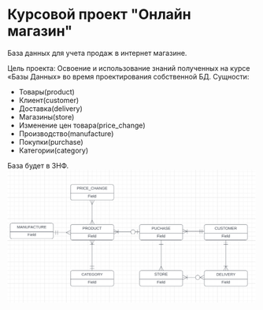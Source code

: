 # Курсовой проект "Онлайн магазин"
База данных для учета продаж в интернет магазине.

Цель проекта: Освоение и использование знаний полученных на курсе «Базы Данных» во время проектирования собственной БД.
Сущности:
* Товары(product)
* Клиент(customer)
* Доставка(delivery)
* Магазины(store)
* Изменение цен товара(price_change)
* Производство(manufacture)
* Покупки(purchase)
* Категории(category)

База будет в 3НФ.
<img src="logical_model.png" alt="Концептуальная модель" title="Концептуальная модель" style="max-width: 100%;">
